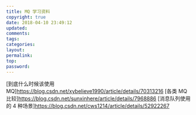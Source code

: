 ```yaml
---
title: MQ 学习资料
copyright: true
date: 2018-04-10 23:49:12
updated:
comments:
tags:
categories:
layout:
permalink:
top:
password:
---
```


[到底什么时候该使用 MQ]https://blog.csdn.net/xybelieve1990/article/details/70313216
[各类 MQ 比较]https://blog.csdn.net/sunxinhere/article/details/7968886
[消息队列使用的 4 种场景]https://blog.csdn.net/cws1214/article/details/52922267



